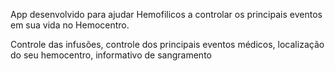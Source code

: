 App desenvolvido para ajudar Hemofilicos a controlar os principais eventos em sua vida no Hemocentro.

Controle das infusões, controle dos principais eventos médicos, localização do seu hemocentro, informativo de sangramento
